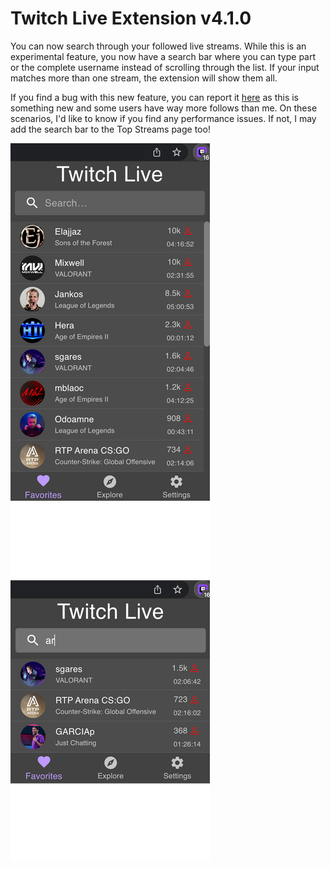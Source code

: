 # Twitch Live Extension v4.1.0

You can now search through your followed live streams. 
While this is an experimental feature, you now have a search bar where you can type part or the complete username instead 
of scrolling through the list. If your input matches more than one stream, the extension will show them all.

If you find a bug with this new feature, you can report it [here](https://github.com/PedroS11/twitch-live-extension/issues)
as this is something new and some users have way more follows than me. 
On these scenarios, I'd like to know if you find any performance issues. If not, I may add the search bar to the Top Streams page too!

![Extension](../assets/extension_with_search_changelog.png "Extension")
![Extension Search Results](../assets/extension_with_search_results_changelog.png "Extension Search Results")